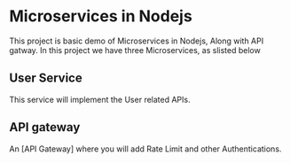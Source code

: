 # Microservices in Nodejs
This project is basic demo of Microservices in Nodejs, Along with API gatway. In this project we have three Microservices, as slisted below


## User Service
This service will implement the User related APIs.



## API gateway
An [API Gateway] where you will add Rate Limit and other Authentications.
